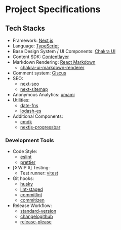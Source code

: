 # Project Specifications

## Tech Stacks

- Framework: [Next.js](https://nextjs.org/)
- Language: [TypeScript](https://www.typescriptlang.org/)
- Base Design System / UI Components: [Chakra UI](https://chakra-ui.com/)
- Content SDK: [Contentlayer](https://www.contentlayer.dev/)
- Markdown Rendering: [React Markdown](https://remarkjs.github.io/react-markdown/)
  - [chakra-ui-markdown-renderer](https://www.npmjs.com/package/chakra-ui-markdown-renderer)
- Comment system: [Giscus](https://giscus.app/)
- SEO:
  - [next-seo](https://www.npmjs.com/package/next-seo)
  - [next-sitemap](https://www.npmjs.com/package/next-sitemap)
- Anonymous Analytics: [umami](https://umami.is/)
- Utilities:
  - [date-fns](https://date-fns.org/)
  - [lodash-es](https://lodash.com/)
- Additional Components:
  - [cmdk](https://cmdk.paco.me/)
  - [nextjs-progressbar](https://www.npmjs.com/package/nextjs-progressbar)

### Development Tools

- Code Style:
  - [eslint](https://eslint.org/)
  - [prettier](https://prettier.io/)
- [◊ WIP ◊] Testing:
  - Test runner: [vitest](https://vitest.dev)
- Git hooks:
  - [husky](https://typicode.github.io/husky)
  - [lint-staged](https://www.npmjs.com/package/lint-staged)
  - [commitlint](https://commitlint.js.org/)
  - [commitizen](https://commitizen-tools.github.io/commitizen/)
- Release Workflow:
  - [standard-version](https://www.npmjs.com/package/standard-version)
  - [changelogithub](https://github.com/antfu/changelogithub)
  - [release-please](https://github.com/googleapis/release-please)
